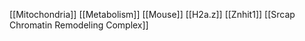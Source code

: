 [[Mitochondria]]
[[Metabolism]]
[[Mouse]]
[[H2a.z]]
[[Znhit1]]
[[Srcap Chromatin Remodeling Complex]]

